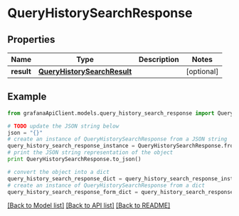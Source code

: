# QueryHistorySearchResponse


## Properties
Name | Type | Description | Notes
------------ | ------------- | ------------- | -------------
**result** | [**QueryHistorySearchResult**](QueryHistorySearchResult.md) |  | [optional] 

## Example

```python
from grafanaApiClient.models.query_history_search_response import QueryHistorySearchResponse

# TODO update the JSON string below
json = "{}"
# create an instance of QueryHistorySearchResponse from a JSON string
query_history_search_response_instance = QueryHistorySearchResponse.from_json(json)
# print the JSON string representation of the object
print QueryHistorySearchResponse.to_json()

# convert the object into a dict
query_history_search_response_dict = query_history_search_response_instance.to_dict()
# create an instance of QueryHistorySearchResponse from a dict
query_history_search_response_form_dict = query_history_search_response.from_dict(query_history_search_response_dict)
```
[[Back to Model list]](../README.md#documentation-for-models) [[Back to API list]](../README.md#documentation-for-api-endpoints) [[Back to README]](../README.md)


